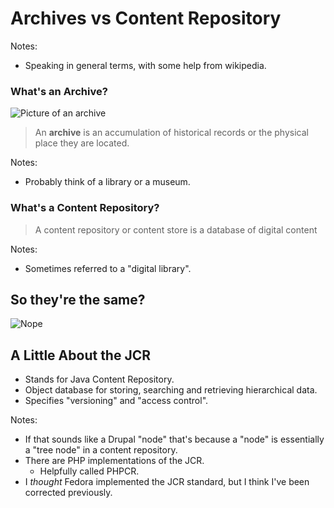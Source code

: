 # Archives vs Content Repository

Notes:

- Speaking in general terms, with some help from wikipedia.


### What's an Archive?

![Picture of an archive](https://upload.wikimedia.org/wikipedia/commons/9/93/Fondos_archivo.jpg)<!-- .element: width="300" height="300" -->

> An **archive** is an accumulation of historical records or the physical place they are located.

Notes:

- Probably think of a library or a museum.


### What's a Content Repository?

> A content repository or content store is a database of digital content

Notes:

- Sometimes referred to a "digital library".


## So they're the same?

![Nope](https://media.giphy.com/media/W5YVAfSttCqre/giphy.gif)<!-- .element: class="fragment" -->


## A Little About the JCR

- Stands for Java Content Repository.
- Object database for storing, searching and retrieving hierarchical data.
- Specifies "versioning" and "access control".

Notes:

- If that sounds like a Drupal "node" that's because a "node" is essentially a "tree node" in a content repository.
- There are PHP implementations of the JCR.
  - Helpfully called PHPCR.
- I _thought_ Fedora implemented the JCR standard, but I think I've been corrected previously.
